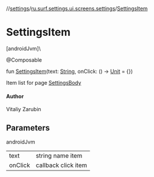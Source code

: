 //[settings](../../index.md)/[ru.surf.settings.ui.screens.settings](index.md)/[SettingsItem](-settings-item.md)

# SettingsItem

[androidJvm]\

@Composable

fun [SettingsItem](-settings-item.md)(text: [String](https://kotlinlang.org/api/latest/jvm/stdlib/kotlin/-string/index.html), onClick: () -&gt; [Unit](https://kotlinlang.org/api/latest/jvm/stdlib/kotlin/-unit/index.html) = {})

Item list for page [SettingsBody](-settings-body.md)

#### Author

Vitaliy Zarubin

## Parameters

androidJvm

| | |
|---|---|
| text | string name item |
| onClick | callback click item |
